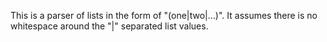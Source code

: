 This is a parser of lists in the form of "(one|two|...)".  It assumes there is no whitespace around the "|" separated list values.